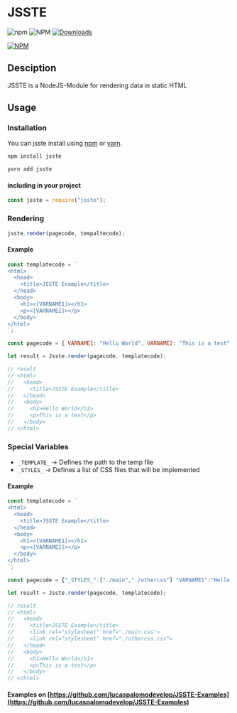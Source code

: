 # JSSTE

![npm](https://img.shields.io/npm/v/jsste)
![NPM](https://img.shields.io/npm/l/jsste)
[![Downloads](https://img.shields.io/npm/dm/jsste)](https://www.npmjs.com/package/jsste)

[![NPM](https://nodei.co/npm/jsste.png)](https://www.npmjs.com/package/jsste)

## Desciption

JSSTE is a NodeJS-Module for rendering data in static HTML

## Usage

### Installation

You can jsste install using [npm](https://www.npmjs.com/package/jsste) or [yarn](https://yarnpkg.com/package/jsste).

```sh
npm install jsste
```

```sh
yarn add jsste
```

#### including in your project

```javascript
const jsste = require("jsste");
```

### Rendering

```javascript
jsste.render(pagecode, tempaltecode);
```

#### Example

```javascript
const templatecode = `
<html>
  <head>
    <title>JSSTE Example</title>
  </head>
  <body>
    <h1><[VARNAME1]></h1>
    <p><[VARNAME2]></p>
  </body>
</html>
`;

const pagecode = { VARNAME1: "Hello World", VARNAME2: "This is a test" };

let result = Jsste.render(pagecode, templatecode);

// result
// <html>
//   <head>
//     <title>JSSTE Example</title>
//   </head>
//   <body>
//     <h1>Hello World</h1>
//     <p>This is a test</p>
//   </body>
// </html>
```

### Special Variables

- `_TEMPLATE_` -> Defines the path to the temp file
- `_STYLES_` -> Defines a list of CSS files that will be implemented

#### Example

```javascript
const templatecode = `
<html>
  <head>
    <title>JSSTE Example</title>
  </head>
  <body>
    <h1><[VARNAME1]></h1>
    <p><[VARNAME2]></p>
  </body>
</html>
`;

const pagecode = {"_STYLES_":["./main","./othercss"] "VARNAME1":"Hello World", "VARNAME2":"This is a test"};

let result = Jsste.render(pagecode, templatecode);

// result
// <html>
//   <head>
//     <title>JSSTE Example</title>
//     <link rel="stylesheet" href="./main.css">
//     <link rel="stylesheet" href="./othercss.css">
//   </head>
//   <body>
//     <h1>Hello World</h1>
//     <p>This is a test</p>
//   </body>
// </html>

```

#### Examples on [https://github.com/lucaspalomodevelop/JSSTE-Examples](https://github.com/lucaspalomodevelop/JSSTE-Examples)
